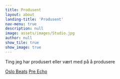 ```yaml
---
title: Produsent
layout: about
landing-title: 'Produsent'
nav-menu: true
description: null
image: assets/images/Studio.jpg
author: null
show_tile: true
show_image: true
---
```



Ting jeg har produsert eller vært med på å produsere

[Oslo Beats](https://open.spotify.com/album/4BW6pVE2pOTb6P95uGin4q?si=ZCgsaoHiR-SZJOz2WomllQ)
[Pre Echo](https://open.spotify.com/album/6Ys9YB3NT65fdqwMryC3XK?si=X37WIj0NRkucPGNq1OuOGA)
